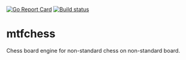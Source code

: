 
[![Go Report Card](https://goreportcard.com/badge/github.com/mtfelian/mtfchess)](https://goreportcard.com/report/github.com/mtfelian/mtfchess)
[![Build status](https://travis-ci.org/mtfelian/mtfchess.svg?branch=master)](https://travis-ci.org/mtfelian/mtfchess)

# mtfchess

Chess board engine for non-standard chess on non-standard board.
